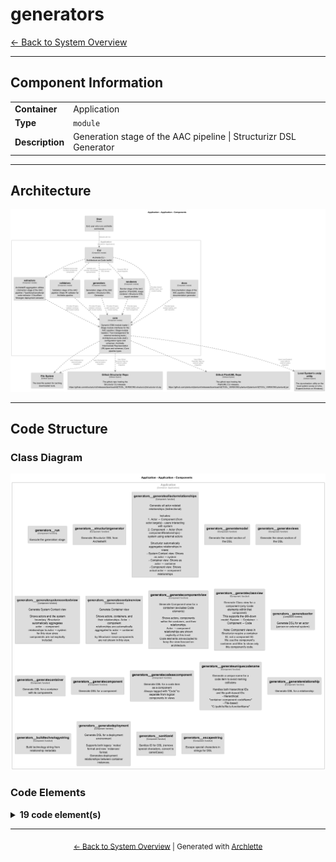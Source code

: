 # generators

[← Back to System Overview](./README.md)

---

## Component Information

<table>
<tbody>
<tr>
<td><strong>Container</strong></td>
<td>Application</td>
</tr>
<tr>
<td><strong>Type</strong></td>
<td><code>module</code></td>
</tr>
<tr>
<td><strong>Description</strong></td>
<td>Generation stage of the AAC pipeline | Structurizr DSL Generator</td>
</tr>
</tbody>
</table>

---

## Architecture

![Component Diagram](./diagrams/structurizr-Components_Application.png)

---

## Code Structure

### Class Diagram

![Class Diagram](./diagrams/structurizr-Classes_default_container__generators.png)

### Code Elements

<details>
<summary><strong>19 code element(s)</strong></summary>



#### Functions

##### `generators__run()`

Execute the generation stage

<table>
<tbody>
<tr>
<td><strong>Type</strong></td>
<td><code>function</code></td>
</tr>
<tr>
<td><strong>Visibility</strong></td>
<td><code>public</code></td>
</tr>
<tr>
<td><strong>Async</strong></td>
<td>Yes</td>
</tr>
<tr>
<td><strong>Returns</strong></td>
<td><code>Promise<void></code></td>
</tr>
<tr>
<td><strong>Location</strong></td>
<td><code>C:/Users/chris/git/archlette/src/3-generate/index.ts:36</code></td>
</tr>
</tbody>
</table>

**Parameters:**

- `ctx`: <code>import("C:/Users/chris/git/archlette/src/core/types").PipelineContext</code> — - Pipeline context with configuration, logging, and validated IR

---
##### `generators__structurizrGenerator()`

Generate Structurizr DSL from ArchletteIR

<table>
<tbody>
<tr>
<td><strong>Type</strong></td>
<td><code>function</code></td>
</tr>
<tr>
<td><strong>Visibility</strong></td>
<td><code>public</code></td>
</tr>
<tr>
<td><strong>Returns</strong></td>
<td><code>string</code> — Structurizr DSL as a string</td>
</tr>
<tr>
<td><strong>Location</strong></td>
<td><code>C:/Users/chris/git/archlette/src/generators/builtin/structurizr.ts:46</code></td>
</tr>
</tbody>
</table>

**Parameters:**

- `ir`: <code>z.infer<any></code> — - The validated ArchletteIR to transform- `_node`: <code>any</code> — - Configuration node (unused but required by interface)

---
##### `generators__generateAllActorRelationships()`

Generate all actor-related relationships (bidirectional)

Includes:
1. Actor → Component (from actor.targets) - users interacting with system
2. Component → Actor (from componentRelationships) - system using external actors

Structurizr automatically aggregates relationships in views:
- System Context view: Shows as actor ↔ system
- Container view: Shows as actor ↔ container
- Component view: Shows actual actor ↔ component relationships

<table>
<tbody>
<tr>
<td><strong>Type</strong></td>
<td><code>function</code></td>
</tr>
<tr>
<td><strong>Visibility</strong></td>
<td><code>private</code></td>
</tr>
<tr>
<td><strong>Returns</strong></td>
<td><code>z.infer<any>[]</code> — Array of relationships to include in the model</td>
</tr>
<tr>
<td><strong>Location</strong></td>
<td><code>C:/Users/chris/git/archlette/src/generators/builtin/structurizr.ts:87</code></td>
</tr>
</tbody>
</table>

**Parameters:**

- `ir`: <code>z.infer<any></code> — - The ArchletteIR containing actors and components

---
##### `generators__generateModel()`

Generate the model section of the DSL

<table>
<tbody>
<tr>
<td><strong>Type</strong></td>
<td><code>function</code></td>
</tr>
<tr>
<td><strong>Visibility</strong></td>
<td><code>private</code></td>
</tr>
<tr>
<td><strong>Returns</strong></td>
<td><code>string[]</code></td>
</tr>
<tr>
<td><strong>Location</strong></td>
<td><code>C:/Users/chris/git/archlette/src/generators/builtin/structurizr.ts:134</code></td>
</tr>
</tbody>
</table>

**Parameters:**

- `ir`: <code>z.infer<any></code>- `indent`: <code>string</code>

---
##### `generators__generateViews()`

Generate the views section of the DSL

<table>
<tbody>
<tr>
<td><strong>Type</strong></td>
<td><code>function</code></td>
</tr>
<tr>
<td><strong>Visibility</strong></td>
<td><code>private</code></td>
</tr>
<tr>
<td><strong>Returns</strong></td>
<td><code>string[]</code></td>
</tr>
<tr>
<td><strong>Location</strong></td>
<td><code>C:/Users/chris/git/archlette/src/generators/builtin/structurizr.ts:223</code></td>
</tr>
</tbody>
</table>

**Parameters:**

- `ir`: <code>z.infer<any></code>- `indent`: <code>string</code>

---
##### `generators__generateSystemContextView()`

Generate System Context view

Shows actors and the system boundary. Structurizr automatically aggregates
actor → component relationships to actor → system for this view since
components are not explicitly included.

<table>
<tbody>
<tr>
<td><strong>Type</strong></td>
<td><code>function</code></td>
</tr>
<tr>
<td><strong>Visibility</strong></td>
<td><code>private</code></td>
</tr>
<tr>
<td><strong>Returns</strong></td>
<td><code>string[]</code></td>
</tr>
<tr>
<td><strong>Location</strong></td>
<td><code>C:/Users/chris/git/archlette/src/generators/builtin/structurizr.ts:265</code></td>
</tr>
</tbody>
</table>

**Parameters:**

- `ir`: <code>z.infer<any></code>- `indent`: <code>string</code>

---
##### `generators__generateContainerView()`

Generate Container view

Shows actors, containers, and their relationships. Actor → component
relationships are automatically aggregated to actor → container level
by Structurizr since components are not shown in this view.

<table>
<tbody>
<tr>
<td><strong>Type</strong></td>
<td><code>function</code></td>
</tr>
<tr>
<td><strong>Visibility</strong></td>
<td><code>private</code></td>
</tr>
<tr>
<td><strong>Returns</strong></td>
<td><code>string[]</code></td>
</tr>
<tr>
<td><strong>Location</strong></td>
<td><code>C:/Users/chris/git/archlette/src/generators/builtin/structurizr.ts:294</code></td>
</tr>
</tbody>
</table>

**Parameters:**

- `ir`: <code>z.infer<any></code>- `indent`: <code>string</code>

---
##### `generators__generateComponentView()`

Generate Component view for a container (excludes Code elements)

Shows actors, components within the container, and their relationships.
Actor → component relationships are shown explicitly at this level.
Code elements are excluded to keep the view focused on architecture.

<table>
<tbody>
<tr>
<td><strong>Type</strong></td>
<td><code>function</code></td>
</tr>
<tr>
<td><strong>Visibility</strong></td>
<td><code>private</code></td>
</tr>
<tr>
<td><strong>Returns</strong></td>
<td><code>string[]</code></td>
</tr>
<tr>
<td><strong>Location</strong></td>
<td><code>C:/Users/chris/git/archlette/src/generators/builtin/structurizr.ts:324</code></td>
</tr>
</tbody>
</table>

**Parameters:**

- `ir`: <code>z.infer<any></code>- `container`: <code>z.infer<any></code>- `indent`: <code>string</code>

---
##### `generators__generateClassView()`

Generate Class view for a component (only Code elements within that component)
This supports the drill-down model: System → Container → Component → Code

Note: Component views in Structurizr require a container ID, not a component ID.
We use the component's container and filter to show only this component's code.

<table>
<tbody>
<tr>
<td><strong>Type</strong></td>
<td><code>function</code></td>
</tr>
<tr>
<td><strong>Visibility</strong></td>
<td><code>private</code></td>
</tr>
<tr>
<td><strong>Returns</strong></td>
<td><code>string[]</code></td>
</tr>
<tr>
<td><strong>Location</strong></td>
<td><code>C:/Users/chris/git/archlette/src/generators/builtin/structurizr.ts:388</code></td>
</tr>
</tbody>
</table>

**Parameters:**

- `ir`: <code>z.infer<any></code>- `component`: <code>z.infer<any></code>- `indent`: <code>string</code>

---
##### `generators__generateActor()`

Generate DSL for an actor (person or external system)

<table>
<tbody>
<tr>
<td><strong>Type</strong></td>
<td><code>function</code></td>
</tr>
<tr>
<td><strong>Visibility</strong></td>
<td><code>private</code></td>
</tr>
<tr>
<td><strong>Returns</strong></td>
<td><code>string</code></td>
</tr>
<tr>
<td><strong>Location</strong></td>
<td><code>C:/Users/chris/git/archlette/src/generators/builtin/structurizr.ts:428</code></td>
</tr>
</tbody>
</table>

**Parameters:**

- `actor`: <code>z.infer<any></code>- `indent`: <code>string</code>

---
##### `generators__generateContainer()`

Generate DSL for a container with its components

<table>
<tbody>
<tr>
<td><strong>Type</strong></td>
<td><code>function</code></td>
</tr>
<tr>
<td><strong>Visibility</strong></td>
<td><code>private</code></td>
</tr>
<tr>
<td><strong>Returns</strong></td>
<td><code>string</code></td>
</tr>
<tr>
<td><strong>Location</strong></td>
<td><code>C:/Users/chris/git/archlette/src/generators/builtin/structurizr.ts:443</code></td>
</tr>
</tbody>
</table>

**Parameters:**

- `container`: <code>z.infer<any></code>- `allComponents`: <code>z.infer<any>[]</code>- `allCode`: <code>z.infer<any>[]</code>- `allActors`: <code>z.infer<any>[]</code>- `componentRels`: <code>z.infer<any>[]</code>- `codeRels`: <code>z.infer<any>[]</code>- `indent`: <code>string</code>

---
##### `generators__generateComponent()`

Generate DSL for a component

<table>
<tbody>
<tr>
<td><strong>Type</strong></td>
<td><code>function</code></td>
</tr>
<tr>
<td><strong>Visibility</strong></td>
<td><code>private</code></td>
</tr>
<tr>
<td><strong>Returns</strong></td>
<td><code>string</code></td>
</tr>
<tr>
<td><strong>Location</strong></td>
<td><code>C:/Users/chris/git/archlette/src/generators/builtin/structurizr.ts:538</code></td>
</tr>
</tbody>
</table>

**Parameters:**

- `component`: <code>z.infer<any></code>- `indent`: <code>string</code>

---
##### `generators__generateCodeAsComponent()`

Generate DSL for a code item as a component
Always tagged with "Code" to separate from logical components in views

<table>
<tbody>
<tr>
<td><strong>Type</strong></td>
<td><code>function</code></td>
</tr>
<tr>
<td><strong>Visibility</strong></td>
<td><code>private</code></td>
</tr>
<tr>
<td><strong>Returns</strong></td>
<td><code>string</code></td>
</tr>
<tr>
<td><strong>Location</strong></td>
<td><code>C:/Users/chris/git/archlette/src/generators/builtin/structurizr.ts:561</code></td>
</tr>
</tbody>
</table>

**Parameters:**

- `code`: <code>z.infer<any></code>- `indent`: <code>string</code>

---
##### `generators__generateUniqueCodeName()`

Generate a unique name for a code item to avoid naming collisions

Handles both hierarchical IDs and file-path-based IDs:
- Hierarchical: "container::component::codeName"
- File-based: "C:/path/to/file.ts:functionName"

<table>
<tbody>
<tr>
<td><strong>Type</strong></td>
<td><code>function</code></td>
</tr>
<tr>
<td><strong>Visibility</strong></td>
<td><code>private</code></td>
</tr>
<tr>
<td><strong>Returns</strong></td>
<td><code>string</code> — Unique name for display</td>
</tr>
<tr>
<td><strong>Location</strong></td>
<td><code>C:/Users/chris/git/archlette/src/generators/builtin/structurizr.ts:601</code></td>
</tr>
</tbody>
</table>

**Parameters:**

- `code`: <code>z.infer<any></code> — - The code item

---
##### `generators__generateRelationship()`

Generate DSL for a relationship

<table>
<tbody>
<tr>
<td><strong>Type</strong></td>
<td><code>function</code></td>
</tr>
<tr>
<td><strong>Visibility</strong></td>
<td><code>private</code></td>
</tr>
<tr>
<td><strong>Returns</strong></td>
<td><code>string</code></td>
</tr>
<tr>
<td><strong>Location</strong></td>
<td><code>C:/Users/chris/git/archlette/src/generators/builtin/structurizr.ts:649</code></td>
</tr>
</tbody>
</table>

**Parameters:**

- `rel`: <code>z.infer<any></code>- `indent`: <code>string</code>

---
##### `generators__buildTechnologyString()`

Build technology string from relationship metadata

<table>
<tbody>
<tr>
<td><strong>Type</strong></td>
<td><code>function</code></td>
</tr>
<tr>
<td><strong>Visibility</strong></td>
<td><code>private</code></td>
</tr>
<tr>
<td><strong>Returns</strong></td>
<td><code>string</code></td>
</tr>
<tr>
<td><strong>Location</strong></td>
<td><code>C:/Users/chris/git/archlette/src/generators/builtin/structurizr.ts:664</code></td>
</tr>
</tbody>
</table>

**Parameters:**

- `rel`: <code>z.infer<any></code>

---
##### `generators__generateDeployment()`

Generate DSL for a deployment environment

Supports both legacy `nodes` format and new `instances` format.
Generates deployment relationships between container instances.

<table>
<tbody>
<tr>
<td><strong>Type</strong></td>
<td><code>function</code></td>
</tr>
<tr>
<td><strong>Visibility</strong></td>
<td><code>private</code></td>
</tr>
<tr>
<td><strong>Returns</strong></td>
<td><code>string</code></td>
</tr>
<tr>
<td><strong>Location</strong></td>
<td><code>C:/Users/chris/git/archlette/src/generators/builtin/structurizr.ts:683</code></td>
</tr>
</tbody>
</table>

**Parameters:**

- `deployment`: <code>z.infer<any></code>- `allDeploymentRelationships`: <code>z.infer<any>[]</code>- `indent`: <code>string</code>

---
##### `generators__sanitizeId()`

Sanitize ID for DSL (remove special characters, convert to camelCase)

<table>
<tbody>
<tr>
<td><strong>Type</strong></td>
<td><code>function</code></td>
</tr>
<tr>
<td><strong>Visibility</strong></td>
<td><code>private</code></td>
</tr>
<tr>
<td><strong>Returns</strong></td>
<td><code>string</code></td>
</tr>
<tr>
<td><strong>Location</strong></td>
<td><code>C:/Users/chris/git/archlette/src/generators/builtin/structurizr.ts:770</code></td>
</tr>
</tbody>
</table>

**Parameters:**

- `id`: <code>string</code>

---
##### `generators__escapeString()`

Escape special characters in strings for DSL

<table>
<tbody>
<tr>
<td><strong>Type</strong></td>
<td><code>function</code></td>
</tr>
<tr>
<td><strong>Visibility</strong></td>
<td><code>private</code></td>
</tr>
<tr>
<td><strong>Returns</strong></td>
<td><code>string</code></td>
</tr>
<tr>
<td><strong>Location</strong></td>
<td><code>C:/Users/chris/git/archlette/src/generators/builtin/structurizr.ts:777</code></td>
</tr>
</tbody>
</table>

**Parameters:**

- `str`: <code>string</code>

---

</details>

---

<div align="center">
<sub><a href="./README.md">← Back to System Overview</a> | Generated with <a href="https://github.com/architectlabs/archlette">Archlette</a></sub>
</div>
